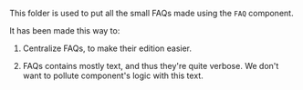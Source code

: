 This folder is used to put all the small FAQs made using the `FAQ` component.

It has been made this way to:

1. Centralize FAQs, to make their edition easier.

2. FAQs contains mostly text, and thus they're quite verbose. We don't want to
   pollute component's logic with this text.
